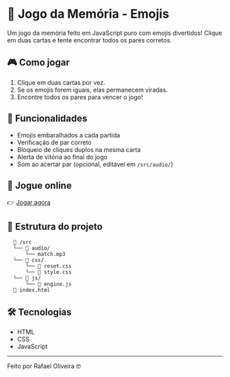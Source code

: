 # 🧠 Jogo da Memória - Emojis

Um jogo da memória feito em JavaScript puro com emojis divertidos! Clique em duas cartas e tente encontrar todos os pares corretos.

## 🎮 Como jogar

1. Clique em duas cartas por vez.
2. Se os emojis forem iguais, elas permanecem viradas.
3. Encontre todos os pares para vencer o jogo!

## 🧩 Funcionalidades

- Emojis embaralhados a cada partida
- Verificação de par correto
- Bloqueio de cliques duplos na mesma carta
- Alerta de vitória ao final do jogo
- Som ao acertar par (opcional, editável em `/src/audio/`)

## 🚀 Jogue online

👉 [Jogar agora](https://rafaeloliveiraz.github.io/jogo-da-memoria-js)

## 📂 Estrutura do projeto
```
  📁 /src
  └── 📁 audio/
      └── match.mp3
  └── 📁 css/
      └── 📄 reset.css
      └── 📄 style.css
  └── 📁 js/
      └── 📄 engine.js
  📄 index.html

```
## 🛠️ Tecnologias

- HTML
- CSS
- JavaScript

---

Feito por Rafael Oliveira 🤓
